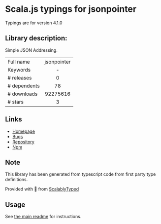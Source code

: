 
# Scala.js typings for jsonpointer

Typings are for version 4.1.0

## Library description:
Simple JSON Addressing.

|                    |                 |
| ------------------ | :-------------: |
| Full name          | jsonpointer |
| Keywords           | - |
| # releases         | 0 |
| # dependents       | 78 |
| # downloads        | 92275616 |
| # stars            | 3 |

## Links
- [Homepage](https://github.com/janl/node-jsonpointer#readme)
- [Bugs](http://github.com/janl/node-jsonpointer/issues)
- [Repository](https://github.com/janl/node-jsonpointer)
- [Npm](https://www.npmjs.com/package/jsonpointer)
    


## Note
This library has been generated from typescript code from first party type definitions.

Provided with :purple_heart: from [ScalablyTyped](https://github.com/oyvindberg/ScalablyTyped)

## Usage
See [the main readme](../../readme.md) for instructions.


